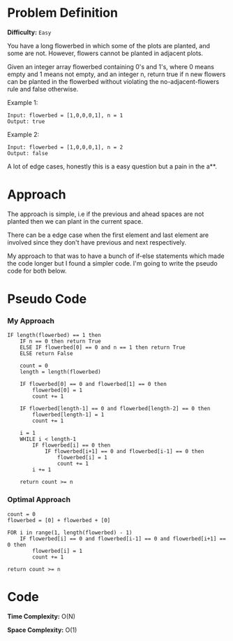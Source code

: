 # Problem Definition

**Difficulty:** `Easy`

You have a long flowerbed in which some of the plots are planted, and some are not. However, flowers cannot be planted in adjacent plots.

Given an integer array flowerbed containing 0's and 1's, where 0 means empty and 1 means not empty, and an integer n, return true if n new flowers can be planted in the flowerbed without violating the no-adjacent-flowers rule and false otherwise.

 

Example 1:

```
Input: flowerbed = [1,0,0,0,1], n = 1
Output: true
```

Example 2:

```
Input: flowerbed = [1,0,0,0,1], n = 2
Output: false
```

A lot of edge cases, honestly this is a easy question but a pain in the a**.

# Approach

The approach is simple, i.e if the previous and ahead spaces are not planted then we can plant in the current space.

There can be a edge case when the first element and last element are involved since they don't have previous and next respectively.

My approach to that was to have a bunch of if-else statements which made the code longer but I found a simpler code. I'm going to write the pseudo code for both below.

# Pseudo Code

### My Approach

```
IF length(flowerbed) == 1 then
    IF n == 0 then return True
    ELSE IF flowerbed[0] == 0 and n == 1 then return True
    ELSE return False

    count = 0
    length = length(flowerbed)

    IF flowerbed[0] == 0 and flowerbed[1] == 0 then
        flowerbed[0] = 1
        count += 1
    
    IF flowerbed[length-1] == 0 and flowerbed[length-2] == 0 then
        flowerbed[length-1] = 1
        count += 1
    
    i = 1
    WHILE i < length-1 
        IF flowerbed[i] == 0 then
            IF flowerbed[i+1] == 0 and flowerbed[i-1] == 0 then
                flowerbed[i] = 1
                count += 1
        i += 1
    
    return count >= n
```

### Optimal Approach

```
count = 0
flowerbed = [0] + flowerbed + [0] 

FOR i in range(1, length(flowerbed) - 1)
    IF flowerbed[i] == 0 and flowerbed[i-1] == 0 and flowerbed[i+1] == 0 then 
        flowerbed[i] = 1
        count += 1

return count >= n
```

# Code

**Time Complexity:** O(N)

**Space Complexity:** O(1)